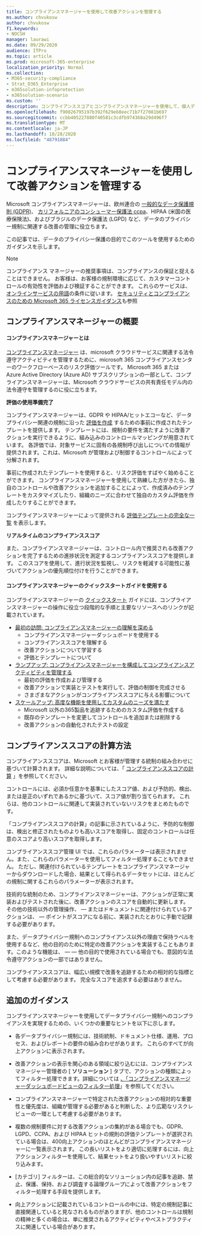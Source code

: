 ```yaml
---
title: コンプライアンスマネージャーを使用して改善アクションを管理する
ms.author: chvukosw
author: chvukosw
f1.keywords:
- NOCSH
manager: laurawi
ms.date: 09/29/2020
audience: ITPro
ms.topic: article
ms.prod: microsoft-365-enterprise
localization_priority: Normal
ms.collection:
- M365-security-compliance
- Strat_O365_Enterprise
- m365solution-infoprotection
- m365solution-scenario
ms.custom: ''
description: コンプライアンススコアとコンプライアンスマネージャーを使用して、個人データの保護レベルを向上させる方法について説明します。
ms.openlocfilehash: f90826795197b392f629eb8eec71b7f27081b697
ms.sourcegitcommit: ccbb405227880f40581c3cdfb974368a29d496f7
ms.translationtype: MT
ms.contentlocale: ja-JP
ms.lasthandoff: 10/28/2020
ms.locfileid: "48791884"
---
```

# <a name="use-compliance-manager-to-manage-improvement-actions"></a>コンプライアンスマネージャーを使用して改善アクションを管理する

Microsoft コンプライアンスマネージャーは、欧州連合の [一般的なデータ保護規則 (GDPR)](../compliance/gdpr.md)、 [カリフォルニアのコンシューマー保護法 ccpa](../compliance/ccpa-faq.md)、HIPAA (米国の医療保険法)、およびブラジルのデータ保護法 (LGPD) など、データのプライバシー規制に関連する改善の管理に役立ちます。

この記事では、データのプライバシー保護の目的でこのツールを使用するためのガイダンスを示します。

>[!Note]
>コンプライアンス マネージャーの推奨事項は、コンプライアンスの保証と捉えることはできません。 お客様は、お客様の規制環境に応じて、カスタマーコントロールの有効性を評価および検証することができます。 これらのサービスは、 [オンラインサービスの用語](https://go.microsoft.com/fwlink/?linkid=2108910)の条件に従います。 [セキュリティとコンプライアンスのための Microsoft 365 ライセンスガイダンス](https://docs.microsoft.com/office365/servicedescriptions/microsoft-365-service-descriptions/microsoft-365-tenantlevel-services-licensing-guidance/microsoft-365-security-compliance-licensing-guidance#compliance-manager)も参照
>

## <a name="getting-started-with-compliance-manager"></a>コンプライアンスマネージャーの概要

#### <a name="what-is-compliance-manager"></a>コンプライアンスマネージャーとは

[コンプライアンスマネージャー](../compliance/compliance-manager.md) は、microsoft クラウドサービスに関連する法令遵守アクティビティを管理するために、microsoft 365 コンプライアンスセンターのワークフローベースのリスク評価ツールです。 Microsoft 365 または Azure Active Directory (Azure AD) サブスクリプションの一部として、コンプライアンスマネージャーは、Microsoft クラウドサービスの共有責任モデル内の法令遵守を管理するのに役に立ちます。

**評価の使用準備完了**

コンプライアンスマネージャーは、GDPR や HIPAA/ヒットエコーなど、データプライバシー関連の規制に沿った [評価を作成](../compliance/compliance-manager-assessments.md) するための事前に作成されたテンプレートを提供します。 テンプレートには、規制の要件を満たすように改善アクションを実行できるように、組み込みのコントロールマッピングが用意されています。 各評価では、対象サービスに固有の各規制呼び出しについての情報が提供されます。これは、Microsoft が管理および制御するコントロールによって分解されます。 

事前に作成されたテンプレートを使用すると、リスク評価をすばやく始めることができます。 コンプライアンスマネージャーを使用して熟練した方がきたら、独自のコントロールや改善アクションを追加することによって、作成済みのテンプレートをカスタマイズしたり、組織のニーズに合わせて独自のカスタム評価を作成したりすることができます。

コンプライアンスマネージャーによって提供される [評価テンプレートの完全な一覧](../compliance/compliance-manager-templates-list.md) を表示します。

**リアルタイムのコンプライアンススコア**

また、コンプライアンスマネージャーは、コントロール内で推奨される改善アクションを完了するための進捗状況を測定するコンプライアンススコアを提供します。 このスコアを使用して、進行状況を監視し、リスクを軽減する可能性に基づいてアクションの優先順位付けを行うことができます。

#### <a name="use-the-compliance-manager-quickstart-guide"></a>コンプライアンスマネージャーのクイックスタートガイドを使用する

コンプライアンスマネージャーの [クイックスタート](../compliance/compliance-manager-quickstart.md) ガイドには、コンプライアンスマネージャーの操作に役立つ段階的な手順と主要なリソースへのリンクが記載されています。

- [最初の訪問: コンプライアンスマネージャーの理解を深める](../compliance/compliance-manager-quickstart.md#first-visit-get-to-know-compliance-manager)
    - コンプライアンスマネージャーダッシュボードを使用する
    - コンプライアンススコアを理解する
    - 改善アクションについて学習する
    - 評価とテンプレートについて
- [ランプアップ: コンプライアンスマネージャーを構成してコンプライアンスアクティビティを管理する](../compliance/compliance-manager-quickstart.md#ramping-up-configure-compliance-manager-to-manage-your-compliance-activities)
    - 最初の評価を作成および管理する
    - 改善アクションで実装とテストを実行して、評価の制御を完成させる
    - さまざまなアクションがコンプライアンススコアに与える影響について
- [スケールアップ: 高度な機能を使用してカスタムのニーズを満たす](../compliance/compliance-manager-quickstart.md#scaling-up-use-advanced-functionality-to-meet-your-custom-needs)
    - Microsoft 以外の365製品を追跡するためのカスタム評価を作成する
    - 既存のテンプレートを変更してコントロールを追加または削除する
    - 改善アクションの自動化されたテストの設定

## <a name="how-your-compliance-score-is-calculated"></a>コンプライアンススコアの計算方法

コンプライアンススコアは、Microsoft とお客様が管理する統制の組み合わせに基づいて計算されます。 詳細な説明については、「 [コンプライアンススコアの計算](../compliance/compliance-score-calculation.md) 」を参照してください。

コントロールには、必須か任意かを基準にしたスコア値、および予防的、検出、または是正のいずれであるかに基づいて、スコア値が割り当てられます。 これらは、他のコントロールに関連して実装されていないリスクをまとめたものです。

「コンプライアンススコアの計算」の記事に示されているように、予防的な制御は、検出と修正されたものよりも高いスコアを取得し、固定のコントロールは任意のスコアより高いスコアを取得します。

コンプライアンススコア管理 UI では、これらのパラメーターは表示されません。また、これらのパラメーターを使用してフィルター処理することもできません。 ただし、関連付けられているテンプレートをコンプライアンスマネージャーからダウンロードした場合、結果として得られるデータセットには、ほとんどの規制に関するこれらのパラメーターが表示されます。

技術的な統制のため、コンプライアンスマネージャーは、アクションが正常に実装およびテストされた後に、改善アクションのスコアを自動的に更新します。 その他の技術以外の管理操作、 &mdash; またはドキュメントに関連付けられているアクションは、 &mdash; ポイントがスコアになる前に、実装されたとおりに手動で記録する必要があります。

また、データプライバシー規制へのコンプライアンス以外の理由で保持ラベルを使用するなど、他の目的のために特定の改善アクションを実装することもあります。このような機能は、 &mdash; &mdash; 他の目的で使用されている場合でも、意図的な法令遵守アクションの一部ではありません。

コンプライアンススコアは、幅広い規模で改善を追跡するための相対的な指標として考慮する必要があります。 完全なスコアを追求する必要はありません。

## <a name="additional-guidance"></a>追加のガイダンス

コンプライアンスマネージャーを使用してデータプライバシー規制へのコンプライアンスを実現するための、いくつかの重要なヒントを以下に示します。

- 各データプライバシー規制には、技術統制、ドキュメント仕様、運用、プロセス、およびレポートの要件の組み合わせがあります。 これらのすべてが向上アクションに表示されます。

- 改善アクションの表示を関心のある領域に絞り込むには、コンプライアンスマネージャー管理者の [ **ソリューション** ] タブで、アクションの種類によってフィルター処理できます。詳細については [、「コンプライアンスマネージャーダッシュボードビューのフィルター処理](../compliance/compliance-manager-setup.md#filtering-your-dashboard-view)」を参照してください。

- コンプライアンスマネージャーで特定された改善アクションの相対的な重要性と優先度は、組織が管理する必要があると判断した、より広範なリスクレビューの一環として考慮する必要があります。

- 複数の規制要件に対する改善アクションの集約がある場合でも、GDPR、LGPD、CCPA、および HIPAA ヒットの規則の評価テンプレートが選択されている場合は、400向上アクションのほとんどがコンプライアンスマネージャーに一覧表示されます。 この長いリストをより適切に処理するには、向上アクションフィルターを使用して、結果セットをより扱いやすいリストに絞り込みます。

- [カテゴリ] フィルターは、この総合的なソリューション内の記事を追跡、禁止、保護、保持、および調査する論理グループによって改善アクションをフィルター処理する手段を提供します。

- 向上アクションに記載されているコントロールの中には、特定の規制記事に直接関連していると見なされるものがありますが、他のコントロールは規制の精神と多くの場合は、単に推奨されるアクティビティやベストプラクティスに関連している場合があります。
